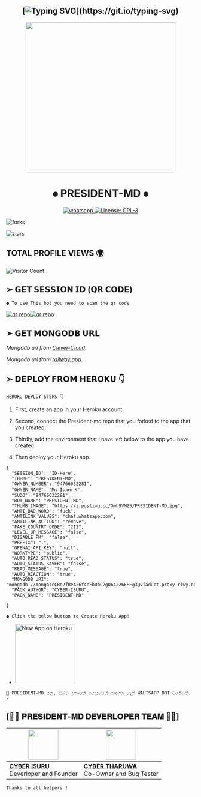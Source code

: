 ## <div align="center"> [![Typing SVG](https://readme-typing-svg.herokuapp.com?font=Rockstar-ExtraBold&color=FF00FF&lines=𝚆𝙴𝙻𝙲𝙾𝙼𝙴+𝚃𝙾+𝙿𝚁𝙴𝚂𝙸𝙳𝙴𝙽𝚃+𝙼𝙳+𝚆𝙰+𝙱𝙾𝚃+𝚁𝙴𝙿𝙾+!;𝙳𝙴𝚅𝙴𝚁𝙻𝙾𝙿𝙴𝙳+𝙱𝚈+𝙲𝚈𝙱𝙴𝚁+𝙺𝙸𝙻𝙻𝙴𝚁𝚂+𝚃𝙴𝙰𝙼+✓;𝚃𝙷𝙸𝚂+𝙸𝚂+𝚂𝙸𝙼𝙿𝙻𝙴+𝙼𝚄𝙻𝚃𝙸𝙳𝙴𝚅𝙸𝙲𝙴+𝚆𝙰+𝙱𝙾𝚃;𝚃𝙷𝙰𝙽𝙺𝚂+𝙵𝙾𝚁+𝚅𝙸𝚂𝙸𝚃𝙸𝙽𝙶+𝚃𝙷𝙸𝚂+𝚁𝙴𝙿𝙾+!)](https://git.io/typing-svg)

<div align="center"> <img src="https://i.postimg.cc/Gmh9VMZ5/PRESIDENT-MD.jpg" width="400" height="400"></a></div>
  
# <div align="center"> ⦁ PRESIDENT-MD ⦁

<p align="center">
  <a aria-label="Join Support chats" href="https://chat.whatsapp.com/G3aoO7etNzeL27hGVDJktH" target="_blank">
    <img alt="whatsapp" src="https://img.shields.io/badge/Join Now-25D366?style=for-the-badge&logo=whatsapp&logoColor=white" />
  </a>
  <a aria-label="Simple Bot" href="https://github.com/MrIsuru/PRESIDENT-MD/blob/main/LICENCE" target="_blank">
    <img alt="License: GPL-3" src="https://badges.frapsoft.com/os/gpl/gpl.png?v=103)](https://opensource.org/licenses/GPL-3.0/" target="_blank" />
    
    
<p align="center"> 
  <a ![forks](https://img.shields.io/github/forks/MrIsuru/PRESIDENT-MD?label=Forks&style=social) />
  </a>

![forks](https://img.shields.io/github/forks/MrIsuru/PRESIDENT-MD?label=Forks&style=social)


![stars](https://img.shields.io/github/stars/MrIsuru/PRESIDENT-MD?style=social)
  
## TOTAL PROFILE VIEWS 🌍
![Visitor Count](https://profile-counter.glitch.me/MrIsuru/count.svg) 


## ➣ 𝗚𝗘𝗧 𝗦𝗘𝗦𝗦𝗜𝗢𝗡 𝗜𝗗 (𝗤𝗥 𝗖𝗢𝗗𝗘)

`● To use This bot you need to scan the qr code`

<a href='https://president-md-session-id-0770bba46538.herokuapp.com/' target="_blank"><img alt='qr repo' src='https://img.shields.io/badge/Scan Qr code 1-yellow?style=for-the-badge&logo=openv&logoColor=white'
href='https://president-md-session-id.vercel.app/' target="_blank"><img alt='qr repo' src='https://img.shields.io/badge/Scan Qr code 2-blue?style=for-the-badge&logo=openv&logoColor=white'/></a>





## ➣ 𝗚𝗘𝗧 𝗠𝗢𝗡𝗚𝗢𝗗𝗕 𝗨𝗥𝗟

*Mongodb uri from [Clever-Cloud](https://api.clever-cloud.com/v2/session/login).*

*Mongodb uri from [railway.app](https://railway.app).*








## ➣ 𝗗𝗘𝗣𝗟𝗢𝗬 𝗙𝗥𝗢𝗠 𝗛𝗘𝗥𝗢𝗞𝗨 👇 

```HEROKU DEPLOY STEPS 👇```

1. First, create an app in your Heroku account.

2. Second, connect the President-md repo that you forked to the app that you created.

3. Thirdly, add the environment that I have left below to the app you have created.

4. Then deploy your Heroku app.

```
{
  "SESSION_ID": "ID-Here",
  "THEME": "PRESIDENT-MD",
  "OWNER_NUMBER": "94766632281",
  "OWNER_NAME": "Mʀ Iꜱᴜʀᴜ X",
  "SUDO": "94766632281",
  "BOT_NAME": "PRESIDENT-MD",
  "THUMB_IMAGE": "https://i.postimg.cc/Gmh9VMZ5/PRESIDENT-MD.jpg",
  "ANTI_BAD_WORD": "fuck",
  "ANTILINK_VALUES": "chat.whatsapp.com",
  "ANTILINK_ACTION": "remove",
  "FAKE_COUNTRY_CODE": "212",
  "LEVEL_UP_MESSAGE": "false",
  "DISABLE_PM": "false",
  "PREFIX": ".",
  "OPENAI_API_KEY": "null",
  "WORKTYPE": "public",
  "AUTO_READ_STATUS": "true",
  "AUTO_STATUS_SAVER": "false",
  "READ_MESSAGE": "true",
  "AUTO_REACTION": "true",
  "MONGODB_URI": "mongodb://mongo:cCBe2fBeA26f4eEbDbC2gD64226EHFg3@viaduct.proxy.rlwy.net:34483",
  "PACK_AUTHOR": "CYBER-ISURU",
  "PACK_NAME": "PRESIDENT-MD"
   
}
```

`● Click the below button to Create Heroku App!`


-
    <a href="https://dashboard.heroku.com/new-app?org=personal-apps">
    <img src="https://www.herokucdn.com/deploy/button.png" width="160px" alt="New App on Heroku" >
    </a>
    





```
🤖 PRESIDENT-MD යනු, ඔබට ඉතාමත් පහසුවෙන් සාදාගත හැකි WAHTSAPP BOT වර්ගයකි. ✓
```


## [👨‍🔧 𝐏𝐑𝐄𝐒𝐈𝐃𝐄𝐍𝐓-𝐌𝐃 𝐃𝐄𝐕𝐄𝐑𝐋𝐎𝐏𝐄𝐑 𝐓𝐄𝐀𝐌 👨‍🔧]

| <a href="https://github.com/MrIsuru"><img src="https://telegra.ph/file/33ef3dbed1d2b4315b896.jpg" width=80 height=80></a> | <a href="http://github.com/MrTharuwa"><img src="https://telegra.ph/file/b5143b333027982497a03.jpg" width=80 height=80></a> |
|---|---|
| **[CYBER ISURU](https://github.com/MrIsuru)**</br>Deverloper and Founder</br> | **[CYBER THARUWA](https://github.com/MrTharuwa)**</br> Co-Owner and Bug Tester

`Thanks to all helpers !`
